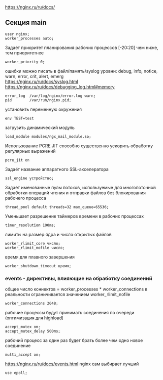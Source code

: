 
https://nginx.ru/ru/docs/

## Секция main

    user nginx;
    worker_processes auto;

Задаёт приоритет планирования рабочих процессов [-20:20] чем ниже, тем приоритетнее

    worker_priority 0;

ошибки можно писать в файл/память/syslog
уровни: debug, info, notice, warn, error, crit, alert, emerg  
https://nginx.ru/ru/docs/syslog.html  
https://nginx.ru/ru/docs/debugging_log.html#memory

    error_log  /var/log/nginx/error.log warn;
    pid        /var/run/nginx.pid;

установить переменную окружения

    env TEST=test

загрузить динамический модуль

    load_module modules/ngx_mail_module.so;

Использование PCRE JIT способно существенно ускорить обработку регулярных выражений

    pcre_jit on

Задаёт название аппаратного SSL-акселератора

    ssl_engine устройство;

Задаёт именованные пулы потоков, используемые для многопоточной обработки операций
чтения и отправки файлов без блокирования рабочего процесса

    thread_pool default threads=32 max_queue=65536;

Уменьшает разрешение таймеров времени в рабочих процессах

    timer_resolution 100ms;

лимиты на размер ядра и число открытых файлов

    worker_rlimit_core число;
    worker_rlimit_nofile число;

время для плавного завершения

    worker_shutdown_timeout время;



### events - директивы, влияющие на обработку соединений

общее число коннектов = worker_processes * worker_connections
в реальности ограничивается значением worker_rlimit_nofile

    worker_connections 2048;

рабочие процессы будут принимать соединения по очереди (оптимизация для highload)

    accept_mutex on;
    accept_mutex_delay 500ms;

рабочий процесс за один раз будет брать более чем одно новое соединение

    multi_accept on;

https://nginx.ru/ru/docs/events.html
nginx сам выбирает лучший

    use epoll;
